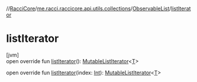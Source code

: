 //[RacciCore](../../../index.md)/[me.racci.raccicore.api.utils.collections](../index.md)/[ObservableList](index.md)/[listIterator](list-iterator.md)

# listIterator

[jvm]\
open override fun [listIterator](list-iterator.md)(): [MutableListIterator](https://kotlinlang.org/api/latest/jvm/stdlib/kotlin.collections/-mutable-list-iterator/index.html)&lt;[T](index.md)&gt;

open override fun [listIterator](list-iterator.md)(index: [Int](https://kotlinlang.org/api/latest/jvm/stdlib/kotlin/-int/index.html)): [MutableListIterator](https://kotlinlang.org/api/latest/jvm/stdlib/kotlin.collections/-mutable-list-iterator/index.html)&lt;[T](index.md)&gt;
